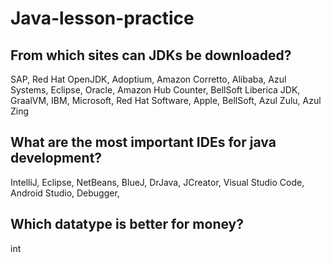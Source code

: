 # Java-lesson-practice 

## From which sites can JDKs be downloaded?

SAP, Red Hat OpenJDK, Adoptium, Amazon Corretto, Alibaba, Azul Systems, Eclipse, Oracle, Amazon Hub Counter, BellSoft Liberica JDK, GraalVM, IBM, Microsoft, Red Hat Software, Apple, BellSoft, Azul Zulu, Azul Zing

## What are the most important IDEs for java development?

IntelliJ, Eclipse, NetBeans, BlueJ, DrJava, JCreator, Visual Studio Code, Android Studio, Debugger, 

## Which datatype is better for money?

int
